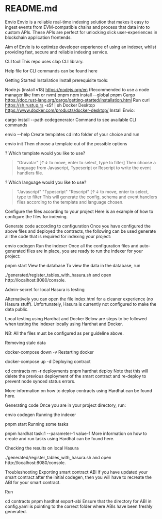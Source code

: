 # README.md
Envio
Envio is a reliable real-time indexing solution that makes it easy to ingest events from EVM-compatible chains and process that data into to custom APIs. These APIs are perfect for unlocking slick user-experiences in blockchain application frontends.

Aim of Envio is to optimize developer experience of using an indexer, whilst providing fast, secure and reliable indexing service.

CLI tool
This repo uses clap CLI library.

Help file for CLI commands can be found here

Getting Started
Installation
Install prerequisite tools:

Node.js (install v18) https://nodejs.org/en (Recommended to use a node manager like fnm or nvm)
pnpm
npm install --global pnpm
Cargo https://doc.rust-lang.org/cargo/getting-started/installation.html Run curl https://sh.rustup.rs -sSf | sh
Docker Desktop https://www.docker.com/products/docker-desktop/
Install Envio:

cargo install --path codegenerator
Command to see available CLI commands

envio --help
Create templates
cd into folder of your choice and run

envio init
Then choose a template out of the possible options

? Which template would you like to use?  
> "Gravatar"
[↑↓ to move, enter to select, type to filter]
Then choose a language from Javascript, Typescript or Rescript to write the event handlers file.

? Which language would you like to use?  
> "Javascript"
  "Typescript"
  "Rescript"
[↑↓ to move, enter to select, type to filter
This will generate the config, schema and event handlers files according to the template and language chosen.

Configure the files according to your project
Here is an example of how to configure the files for indexing.

Generate code according to configuration
Once you have configured the above files and deployed the contracts, the following can be used generate all the code that is required for indexing your project:

envio codegen
Run the indexer
Once all the configuration files and auto-generated files are in place, you are ready to run the indexer for your project:

pnpm start
View the database
To view the data in the database, run

./generated/register_tables_with_hasura.sh
and open http://localhost:8080/console.

Admin-secret for local Hasura is testing

Alternatively you can open the file index.html for a cleaner experience (no Hasura stuff). Unfortunately, Hasura is currently not configured to make the data public.

Local testing using Hardhat and Docker
Below are steps to be followed when testing the indexer locally using Hardhat and Docker.

NB: All the files must be configured as per guideline above.

Removing stale data

docker-compose down -v
Restarting docker

docker-compose up -d
Deploying contract

cd contracts
rm -r deployments
pnpm hardhat deploy
Note that this will delete the previous deployment of the smart contract and re-deploy to prevent node synced status errors.

More information on how to deploy contracts using Hardhat can be found here.

Generating code Once you are in your project directory, run:

envio codegen
Running the indexer

pnpm start
Running some tasks

pnpm hardhat task:1 --parameter-1 value-1
More information on how to create and run tasks using Hardhat can be found here.

Checking the results on local Hasura

./generated/register_tables_with_hasura.sh
and open http://localhost:8080/console.

Troubleshooting
Exporting smart contract ABI
If you have updated your smart contract after the initial codegen, then you will have to recreate the ABI for your smart contract.

Run

cd contracts
pnpm hardhat export-abi
Ensure that the directory for ABI in config.yaml is pointing to the correct folder where ABIs have been freshly generated.
